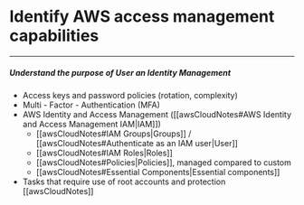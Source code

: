# Identify AWS access management capabilities
---
##### Understand the purpose of User an Identity Management
- Access keys and password policies (rotation, complexity)
- Multi - Factor - Authentication (MFA)
- AWS Identity and Access Management ([[awsCloudNotes#AWS Identity and Access Management IAM|IAM]])
	- [[awsCloudNotes#IAM Groups|Groups]] / [[awsCloudNotes#Authenticate as an IAM user|User]]
	- [[awsCloudNotes#IAM Roles|Roles]]
	- [[awsCloudNotes#Policies|Policies]], managed compared to custom
	- [[awsCloudNotes#Essential Components|Essential components]]
- Tasks that require use of root accounts and protection [[awsCloudNotes]]